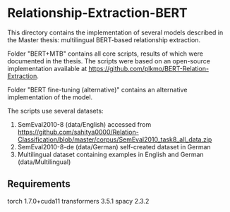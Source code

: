 # Relationship-Extraction-BERT

This directory contains the implementation of several models described in the Master thesis: multilingual BERT-based relationship extraction.  

Folder "BERT+MTB" contains all core scripts, results of which were documented in the thesis. The scripts were based on an open-source implementation available at https://github.com/plkmo/BERT-Relation-Extraction. 

Folder "BERT fine-tuning (alternative)" contains an alternative implementation of the model. 

The scripts use several datasets: 
1) SemEval2010-8 (data/English) accessed from https://github.com/sahitya0000/Relation-Classification/blob/master/corpus/SemEval2010_task8_all_data.zip
2) SemEval2010-8-de (data/German) self-created dataset in German
3) Multilingual dataset containing examples in English and German (data/Multilingual)

## Requirements

torch 1.7.0+cuda11
transformers 3.5.1
spacy 2.3.2
